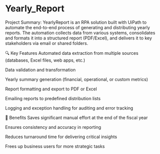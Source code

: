 # Yearly_Report

Project Summary: 
YearlyReport is an RPA solution built with UiPath to automate the end-to-end process of generating and distributing yearly reports. The automation collects data from various systems, consolidates and formats it into a structured report (PDF/Excel), and delivers it to key stakeholders via email or shared folders.

🔍 Key Features
Automated data extraction from multiple sources (databases, Excel files, web apps, etc.)

Data validation and transformation

Yearly summary generation (financial, operational, or custom metrics)

Report formatting and export to PDF or Excel

Emailing reports to predefined distribution lists

Logging and exception handling for auditing and error tracking

🎯 Benefits
Saves significant manual effort at the end of the fiscal year

Ensures consistency and accuracy in reporting

Reduces turnaround time for delivering critical insights

Frees up business users for more strategic tasks


